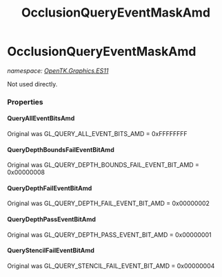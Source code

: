 ﻿---
title: OcclusionQueryEventMaskAmd
---

# OcclusionQueryEventMaskAmd
_namespace: [OpenTK.Graphics.ES11](N-OpenTK.Graphics.ES11.html)_

Not used directly.



### Properties

#### QueryAllEventBitsAmd
Original was GL_QUERY_ALL_EVENT_BITS_AMD = 0xFFFFFFFF
#### QueryDepthBoundsFailEventBitAmd
Original was GL_QUERY_DEPTH_BOUNDS_FAIL_EVENT_BIT_AMD = 0x00000008
#### QueryDepthFailEventBitAmd
Original was GL_QUERY_DEPTH_FAIL_EVENT_BIT_AMD = 0x00000002
#### QueryDepthPassEventBitAmd
Original was GL_QUERY_DEPTH_PASS_EVENT_BIT_AMD = 0x00000001
#### QueryStencilFailEventBitAmd
Original was GL_QUERY_STENCIL_FAIL_EVENT_BIT_AMD = 0x00000004

